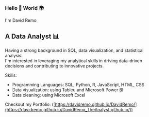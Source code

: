 ### Hello 👋 World 🌍

I'm David Remo

## A Data Analyst 📊

Having a strong background in SQL, data visualization, and statistical analysis. <br/>
I'm interested in leveraging my analytical skills in driving data-driven decisions and contributing to innovative projects.

Skills:
* Programming Languages: SQL, Python, R, JavaScript, HTML, CSS
* Data visualization: using Tableu and Microsoft Power BI
* Data cleaning: using Microsoft Excel

Checkout my Portfolio:
([https://davidremo.github.io/DavidRemo/](https://davidremo.github.io/DavidRemo_TheAnalyst.github.io/))
